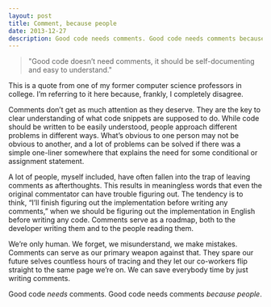 ```yaml
---
layout: post
title: Comment, because people
date: 2013-12-27
description: Good code needs comments. Good code needs comments because people.
---
```


> "Good code doesn’t need comments, it should be self-documenting and easy to understand."

This is a quote from one of my former computer science professors in college. I’m referring to it here because, frankly, I completely disagree.

Comments don’t get as much attention as they deserve. They are the key to clear understanding of what code snippets are supposed to do. While code should be written to be easily understood, people approach different problems in different ways. What’s obvious to one person may not be obvious to another, and a lot of problems can be solved if there was a simple one-liner somewhere that explains the need for some conditional or assignment statement.

A lot of people, myself included, have often fallen into the trap of leaving comments as afterthoughts. This results in meaningless words that even the original commentator can have trouble figuring out. The tendency is to think, “I’ll finish figuring out the implementation before writing any comments,” when we should be figuring out the implementation in English before writing any code. Comments serve as a roadmap, both to the developer writing them and to the people reading them.

We’re only human. We forget, we misunderstand, we make mistakes. Comments can serve as our primary weapon against that. They spare our future selves countless hours of tracing and they let our co-workers flip straight to the same page we’re on. We can save everybody time by just writing comments.

Good code _needs_ comments. Good code needs comments _because people_.
